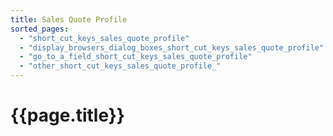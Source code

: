 ```yaml
---
title: Sales Quote Profile
sorted_pages:
  - "short_cut_keys_sales_quote_profile"
  - "display_browsers_dialog_boxes_short_cut_keys_sales_quote_profile"
  - "go_to_a_field_short_cut_keys_sales_quote_profile"
  - "other_short_cut_keys_sales_quote_profile_"
---
```

# {{page.title}}
